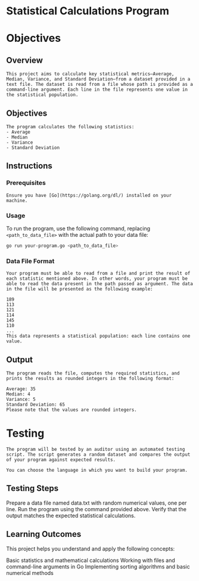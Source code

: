 # Statistical Calculations Program
# Objectives
## Overview
```
This project aims to calculate key statistical metrics—Average, Median, Variance, and Standard Deviation—from a dataset provided in a text file. The dataset is read from a file whose path is provided as a command-line argument. Each line in the file represents one value in the statistical population.
```
## Objectives
```
The program calculates the following statistics:
- Average
- Median
- Variance
- Standard Deviation
```
## Instructions

### Prerequisites
```
Ensure you have [Go](https://golang.org/dl/) installed on your machine.
```
### Usage

To run the program, use the following command, replacing `<path_to_data_file>` with the actual path to your data file:

```sh
go run your-program.go <path_to_data_file>

```
### Data File Format
```
Your program must be able to read from a file and print the result of each statistic mentioned above. In other words, your program must be able to read the data present in the path passed as argument. The data in the file will be presented as the following example:

189
113
121
114
145
110
...
This data represents a statistical population: each line contains one value.
```
## Output

```
The program reads the file, computes the required statistics, and prints the results as rounded integers in the following format:

Average: 35
Median: 4
Variance: 5
Standard Deviation: 65
Please note that the values are rounded integers.
```
# Testing
```
The program will be tested by an auditor using an automated testing script. The script generates a random dataset and compares the output of your program against expected results.

You can choose the language in which you want to build your program.
```
## Testing Steps
Prepare a data file named data.txt with random numerical values, one per line.
Run the program using the command provided above.
Verify that the output matches the expected statistical calculations.

## Learning Outcomes
This project helps you understand and apply the following concepts:

Basic statistics and mathematical calculations
Working with files and command-line arguments in Go
Implementing sorting algorithms and basic numerical methods
